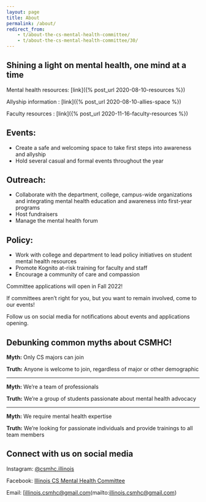 ```yaml
---
layout: page
title: About
permalink: /about/
redirect_from:
    - t/about-the-cs-mental-health-committee/
    - t/about-the-cs-mental-health-committee/30/
---
```


## Shining a light on mental health, one mind at a time

Mental health resources: [link]({% post_url 2020-08-10-resources %})

Allyship information : [link]({% post_url 2020-08-10-allies-space %})

Faculty resources : [link]({% post_url 2020-11-16-faculty-resources %})

## Events:
- Create a safe and welcoming space to take first steps into awareness and allyship
- Hold several casual and formal events throughout the year

## Outreach:
- Collaborate with the department, college, campus-wide organizations and integrating mental health education and awareness into first-year programs
- Host fundraisers
- Manage the mental health forum

## Policy:
- Work with college and department to lead policy initiatives on student mental health resources
- Promote Kognito at-risk training for faculty and staff
- Encourage a community of care and compassion

Committee applications will open in Fall 2022!

If committees aren’t right for you, but you want to remain involved, come to our events!

Follow us on social media for notifications about events and applications opening.

## Debunking common myths about CSMHC!

**Myth:** Only CS majors can join

**Truth:** Anyone is welcome to join, regardless of major or other demographic

<hr>

**Myth:** We’re a team of professionals

**Truth:** We’re a group of students passionate about mental health advocacy

<hr>

**Myth:** We require mental health expertise

**Truth:** We’re looking for passionate individuals and provide trainings to all team members

## Connect with us on social media
Instagram: [@csmhc.illinois](https://instagram.com/csmhc.illinois)

Facebook: [Illinois CS Mental Health Committee](https://www.facebook.com/IllinoisCSMentalHealthCommittee)

Email: [illinois.csmhc@gmail.com(mailto:illinois.csmhc@gmail.com)

